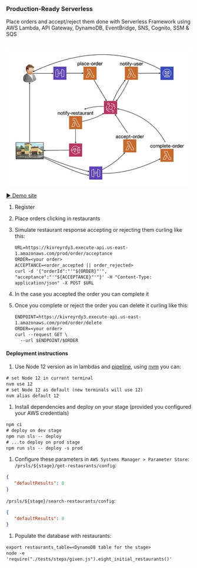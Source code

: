 ### Production-Ready Serverless 

Place orders and accept/reject them done with Serverless Framework using AWS Lambda, API Gateway, DynamoDB, EventBridge, SNS, Cognito, SSM & SQS
<br /><br />

<p align="center">
  <img src="doc/flow.jpg" />
</p> 

[▶️ Demo site](https://kivreyrdy3.execute-api.us-east-1.amazonaws.com/prod)

1. Register
1. Place orders clicking in restaurants
1. Simulate restaurant response accepting or rejecting them curling like this:

    ```shell script
    URL=https://kivreyrdy3.execute-api.us-east-1.amazonaws.com/prod/order/acceptance
    ORDER=<your order>
    ACCEPTANCE=<order_accepted || order_rejected> 
    curl -d '{"orderId":"'"${ORDER}"'", "acceptance":"'"${ACCEPTANCE}"'"}' -H "Content-Type: application/json" -X POST $URL
    ```
1. In the case you accepted the order you can complete it
1. Once you complete or reject the order you can delete it curling like this:
   ```shell script
   ENDPOINT=https://kivreyrdy3.execute-api.us-east-1.amazonaws.com/prod/order/delete
   ORDER=<your order>
   curl --request GET \
     --url $ENDPOINT/$ORDER
   ```
   
#### Deployment instructions

1. Use Node 12 version as in lambdas and [pipeline](.github/workflows), using [nvm](https://github.com/nvm-sh/nvm) you can:

```
# set Node 12 in current terminal
nvm use 12
# set Node 12 as default (new terminals will use 12)
nvm alias default 12
```

1. Install dependencies and deploy on your stage (provided you configured your AWS credentials)

```shell script
npm ci
# deploy on dev stage
npm run sls -- deploy
# ...to deploy on prod stage
npm run sls -- deploy -s prod
```

1. Configure these parameters in `AWS Systems Manager > Parameter Store`:
`/prsls/${stage}/get-restaurants/config`: 
```json
{
   "defaultResults": 8
}
```
`/prsls/${stage}/search-restaurants/config`:
```json
{
   "defaultResults": 8
}
```

1. Populate the database with restaurants:

```shell script
export restaurants_table=<DynamoDB table for the stage>
node -e 'require("./tests/steps/given.js").eight_initial_restaurants()'
```